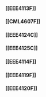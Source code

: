 #### [[EEE4113F]]
#### [[CML4607F]]
#### [[EEE4124C]]
#### [[EEE4125C]]
#### [[EEE4114F]]
#### [[EEE4119F]]
#### [[EEE4120F]]
